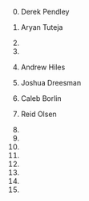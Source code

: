 0) Derek Pendley

1) Aryan Tuteja

2)

3)

4) Andrew Hiles

5) Joshua Dreesman

6) Caleb Borlin

7) Reid Olsen

8)

9)

10)

11)

12)

13)

14)

15)

